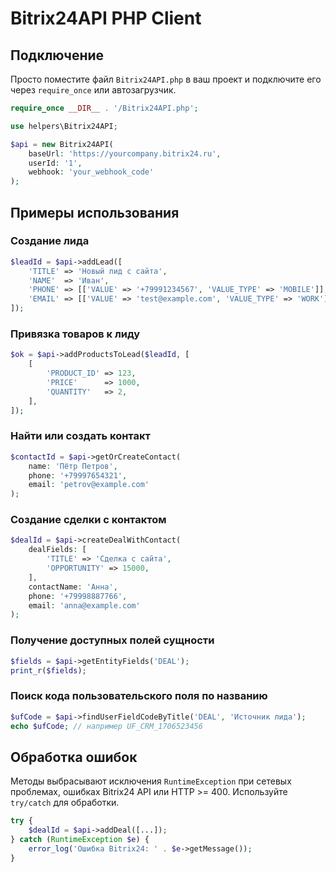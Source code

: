 # Bitrix24API PHP Client


## Подключение

Просто поместите файл `Bitrix24API.php` в ваш проект и подключите его через `require_once` или автозагрузчик.

```php
require_once __DIR__ . '/Bitrix24API.php';

use helpers\Bitrix24API;

$api = new Bitrix24API(
    baseUrl: 'https://yourcompany.bitrix24.ru',
    userId: '1',
    webhook: 'your_webhook_code'
);
```

## Примеры использования

### Создание лида

```php
$leadId = $api->addLead([
    'TITLE' => 'Новый лид с сайта',
    'NAME'  => 'Иван',
    'PHONE' => [['VALUE' => '+79991234567', 'VALUE_TYPE' => 'MOBILE']],
    'EMAIL' => [['VALUE' => 'test@example.com', 'VALUE_TYPE' => 'WORK']],
]);
```

### Привязка товаров к лиду

```php
$ok = $api->addProductsToLead($leadId, [
    [
        'PRODUCT_ID' => 123,
        'PRICE'      => 1000,
        'QUANTITY'   => 2,
    ],
]);
```

### Найти или создать контакт

```php
$contactId = $api->getOrCreateContact(
    name: 'Пётр Петров',
    phone: '+79997654321',
    email: 'petrov@example.com'
);
```

### Создание сделки с контактом

```php
$dealId = $api->createDealWithContact(
    dealFields: [
        'TITLE' => 'Сделка с сайта',
        'OPPORTUNITY' => 15000,
    ],
    contactName: 'Анна',
    phone: '+79998887766',
    email: 'anna@example.com'
);
```

### Получение доступных полей сущности

```php
$fields = $api->getEntityFields('DEAL');
print_r($fields);
```

### Поиск кода пользовательского поля по названию

```php
$ufCode = $api->findUserFieldCodeByTitle('DEAL', 'Источник лида');
echo $ufCode; // например UF_CRM_1706523456
```

## Обработка ошибок

Методы выбрасывают исключения `RuntimeException` при сетевых проблемах, ошибках Bitrix24 API или HTTP >= 400. Используйте `try/catch` для обработки.

```php
try {
    $dealId = $api->addDeal([...]);
} catch (RuntimeException $e) {
    error_log('Ошибка Bitrix24: ' . $e->getMessage());
}
```